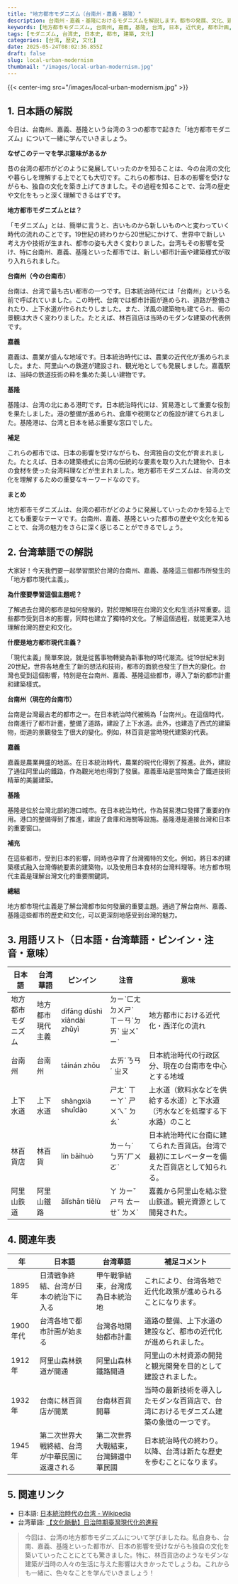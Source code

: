 ```yaml
---
title: "地方都市モダニズム（台南州・嘉義・基隆）"
description: 台南州・嘉義・基隆におけるモダニズムを解説します。都市の発展、文化、建築様式など、当時の様子をやさしい日本語と台湾華語で学びましょう。
keywords: [地方都市モダニズム, 台南州, 嘉義, 基隆, 台湾, 日本, 近代史, 都市計画, 建築, 文化]
tags: [モダニズム, 台湾史, 日本史, 都市, 建築, 文化]
categories: [台湾, 歴史, 文化]
date: 2025-05-24T08:02:36.855Z
draft: false
slug: local-urban-modernism
thumbnail: "/images/local-urban-modernism.jpg"
---
```


{{< center-img src="/images/local-urban-modernism.jpg" >}}

## 1. 日本語の解説

今日は、台南州、嘉義、基隆という台湾の３つの都市で起きた「地方都市モダニズム」について一緒に学んでいきましょう。

**なぜこのテーマを学ぶ意味があるか**

昔の台湾の都市がどのように発展していったのかを知ることは、今の台湾の文化や暮らしを理解する上でとても大切です。これらの都市は、日本の影響を受けながらも、独自の文化を築き上げてきました。その過程を知ることで、台湾の歴史や文化をもっと深く理解できるはずです。

**地方都市モダニズムとは？**

「モダニズム」とは、簡単に言うと、古いものから新しいものへと変わっていく時代の流れのことです。19世紀の終わりから20世紀にかけて、世界中で新しい考え方や技術が生まれ、都市の姿も大きく変わりました。台湾もその影響を受け、特に台南州、嘉義、基隆といった都市では、新しい都市計画や建築様式が取り入れられました。

**台南州（今の台南市）**

台南は、台湾で最も古い都市の一つです。日本統治時代には「台南州」という名前で呼ばれていました。この時代、台南では都市計画が進められ、道路が整備されたり、上下水道が作られたりしました。また、洋風の建築物も建てられ、街の景観は大きく変わりました。たとえば、林百貨店は当時のモダンな建築の代表例です。

**嘉義**

嘉義は、農業が盛んな地域です。日本統治時代には、農業の近代化が進められました。また、阿里山への鉄道が建設され、観光地としても発展しました。嘉義駅は、当時の鉄道技術の粋を集めた美しい建物です。

**基隆**

基隆は、台湾の北にある港町です。日本統治時代には、貿易港として重要な役割を果たしました。港の整備が進められ、倉庫や税関などの施設が建てられました。基隆港は、台湾と日本を結ぶ重要な窓口でした。

**補足**

これらの都市では、日本の影響を受けながらも、台湾独自の文化が育まれました。たとえば、日本の建築様式に台湾の伝統的な要素を取り入れた建物や、日本の食材を使った台湾料理などが生まれました。地方都市モダニズムは、台湾の文化を理解するための重要なキーワードなのです。

**まとめ**

地方都市モダニズムは、台湾の都市がどのように発展していったのかを知る上でとても重要なテーマです。台南州、嘉義、基隆といった都市の歴史や文化を知ることで、台湾の魅力をさらに深く感じることができるでしょう。

## 2. 台湾華語での解説

大家好！今天我們要一起學習關於台灣的台南州、嘉義、基隆這三個都市所發生的「地方都市現代主義」。

**為什麼要學習這個主題呢？**

了解過去台灣的都市是如何發展的，對於理解現在台灣的文化和生活非常重要。這些都市受到日本的影響，同時也建立了獨特的文化。了解這個過程，就能更深入地理解台灣的歷史和文化。

**什麼是地方都市現代主義？**

「現代主義」簡單來說，就是從舊事物轉變為新事物的時代潮流。從19世紀末到20世紀，世界各地產生了新的想法和技術，都市的面貌也發生了巨大的變化。台灣也受到這個影響，特別是在台南州、嘉義、基隆這些都市，導入了新的都市計畫和建築樣式。

**台南州（現在的台南市）**

台南是台灣最古老的都市之一。在日本統治時代被稱為「台南州」。在這個時代，台南進行了都市計畫，整備了道路，建設了上下水道。此外，也建造了西式的建築物，街道的景觀發生了很大的變化。例如，林百貨是當時現代建築的代表。

**嘉義**

嘉義是農業興盛的地區。在日本統治時代，農業的現代化得到了推進。此外，建設了通往阿里山的鐵路，作為觀光地也得到了發展。嘉義車站是當時集合了鐵道技術精華的美麗建築。

**基隆**

基隆是位於台灣北部的港口城市。在日本統治時代，作為貿易港口發揮了重要的作用。港口的整備得到了推進，建設了倉庫和海關等設施。基隆港是連接台灣和日本的重要窗口。

**補充**

在這些都市，受到日本的影響，同時也孕育了台灣獨特的文化。例如，將日本的建築樣式融入台灣傳統要素的建築物，以及使用日本食材的台灣料理等。地方都市現代主義是理解台灣文化的重要關鍵詞。

**總結**

地方都市現代主義是了解台灣都市如何發展的重要主題。通過了解台南州、嘉義、基隆這些都市的歷史和文化，可以更深刻地感受到台灣的魅力。

## 3. 用語リスト（日本語・台湾華語・ピンイン・注音・意味）

| 日本語         | 台湾華語         | ピンイン       | 注音     | 意味                                                      |
| -------------- | -------------- | ------------ | -------- | --------------------------------------------------------- |
| 地方都市モダニズム | 地方都市現代主義   | dìfāng dūshì xiàndài zhǔyì | ㄉㄧˋㄈㄤ ㄉㄨㄕˋ ㄒㄧㄢˋㄉㄞˋ ㄓㄨˇㄧˋ | 地方都市における近代化・西洋化の流れ                                      |
| 台南州         | 台南州         | táinán zhōu  | ㄊㄞˊㄋㄢˊ ㄓㄡ | 日本統治時代の行政区分、現在の台南市を中心とする地域                                  |
| 上下水道       | 上下水道       | shàngxià shuǐdào | ㄕㄤˋ ㄒㄧㄚˋ ㄕㄨㄟˇ ㄉㄠˋ | 上水道（飲料水などを供給する水道）と下水道（汚水などを処理する下水路）のこと           |
| 林百貨店       | 林百貨         | lín bǎihuò   | ㄌㄧㄣˊ ㄅㄞˇㄏㄨㄛˋ | 日本統治時代に台南に建てられた百貨店。台湾で最初にエレベーターを備えた百貨店として知られる。 |
| 阿里山鉄道     | 阿里山鐵路     | ālǐshān tiělù | ㄚ ㄌㄧˇ ㄕㄢ ㄊㄧㄝˇ ㄌㄨˋ | 嘉義から阿里山を結ぶ登山鉄道。観光資源として開発された。                               |

## 4. 関連年表

| 年      | 日本語                                  | 台湾華語                                | 補足コメント                                                                                           |
| ------- | ------------------------------------- | ------------------------------------- | --------------------------------------------------------------------------------------------------- |
| 1895年  | 日清戦争終結、台湾が日本の統治下に入る             | 甲午戰爭結束，台灣成為日本統治地                 | これにより、台湾各地で近代化政策が進められることになります。                                                               |
| 1900年代 | 台湾各地で都市計画が始まる                      | 台灣各地開始都市計畫                        | 道路の整備、上下水道の建設など、都市の近代化が進められました。                                                               |
| 1912年  | 阿里山森林鉄道が開通                         | 阿里山森林鐵路開通                        | 阿里山の木材資源の開発と観光開発を目的として建設されました。                                                                 |
| 1932年  | 台南に林百貨店が開業                         | 台南林百貨開幕                            | 当時の最新技術を導入したモダンな百貨店で、台湾におけるモダニズム建築の象徴の一つです。                                                |
| 1945年  | 第二次世界大戦終結、台湾が中華民国に返還される            | 第二次世界大戰結束，台灣歸還中華民國                 | 日本統治時代の終わり。以降、台湾は新たな歴史を歩むことになります。                                                               |

## 5. 関連リンク

*   日本語: [日本統治時代の台湾 - Wikipedia](https://ja.wikipedia.org/wiki/%E6%97%A5%E6%9C%AC%E7%B5%B1%E6%B2%BB%E6%99%82%E4%BB%A3%E3%81%AE%E5%8F%B0%E6%B9%BE)
*   台湾華語: [【文化脈動】日治時期臺灣現代化的進程](https://wp.mingdao.edu.tw/?p=8978)

> 今回は、台湾の地方都市モダニズムについて学びましたね。私自身も、台南、嘉義、基隆といった都市が、日本の影響を受けながらも独自の文化を築いていったことにとても驚きました。特に、林百貨店のようなモダンな建築が当時の人々の生活に与えた影響は大きかったでしょうね。これからも一緒に、色々なことを学んでいきましょう！
